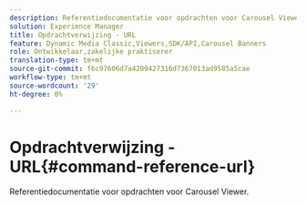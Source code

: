 ```yaml
---
description: Referentiedocumentatie voor opdrachten voor Carousel Viewer.
solution: Experience Manager
title: Opdrachtverwijzing - URL
feature: Dynamic Media Classic,Viewers,SDK/API,Carousel Banners
role: Ontwikkelaar,zakelijke praktiserer
translation-type: tm+mt
source-git-commit: f6c97606d7a4209427316d7367013ad9585a5cae
workflow-type: tm+mt
source-wordcount: '29'
ht-degree: 0%

---
```



# Opdrachtverwijzing - URL{#command-reference-url}

Referentiedocumentatie voor opdrachten voor Carousel Viewer.

